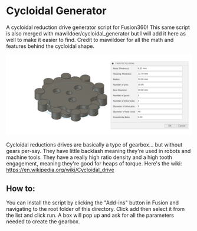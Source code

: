 # Cycloidal Generator
A cycloidal reduction drive generator script for Fusion360! This same script is also merged with mawildoer/cycloidal_generator but I will add it here as well to make it easier to find. Credit to mawildoer for all the math and features behind the cycloidal shape.

![Cycloidal Preview](https://raw.githubusercontent.com/colinmsnow/fusionCycloidal/master/media/cycloidal.png)

Cycloidal reductions drives are basically a type of gearbox... but without gears per-say. They have little backlash meaning they're used in robots and machine tools. They have a really high ratio density and a high tooth engagement, meaning they're good for heaps of torque.
Here's the wiki: https://en.wikipedia.org/wiki/Cycloidal_drive

## How to:
You can install the script by clicking the "Add-ins" button in Fusion and navigating to the root folder of this directory. Click add then select it from the list and click run. A box will pop up and ask for all the parameters needed to create the gearbox.
